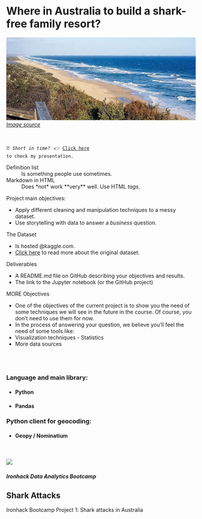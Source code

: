 # Where in Australia to build a shark-free family resort?

![Lake Tyers Beach](https://github.com/fealt/shark-attacks-australia/blob/main/images/lake_tyers_beach.jpg)
<br>
<i>[Image source](https://unsplash.com/s/photos/lake-tyers-beach-vic%2C-australia?utm_source=unsplash&utm_medium=referral&utm_content=creditCopyText)</i>

<br>

<code>⏰ <i>Short in time?</i></code> <code> 👉 [Click here](https://fealt.github.io/shark-attacks-australia/) to check my presentation.</b></code>

<dl>
   <dt>Definition list</dt>
   <dd>Is something people use sometimes.</dd>
   
   <dt>Markdown in HTML</dt>
   <dd>Does *not* work **very** well. Use HTML <em>tags</em>.</dd>
</dl>


Project main objectives:

- Apply different cleaning and manipulation techniques to a messy dataset.
- Use storytelling with data to answer a <i>business</i> question.

The Dataset

- Is hosted @kaggle.com.
- [Click here](https://www.sharkattackfile.net/) to read more about the original dataset.

 Deliverables
- A README.md file on GitHub describing your objectives and results.
- The link to the Jupyter notebook (or the GitHub project)

 MORE Objectives
- One of the objectives of the current project is to show you the need of some techniques we will see in the future in the course. Of course, you don’t need to use them for now.
- In the process of answering your question, we believe you’ll feel the need of some tools like:
- Visualization techniques - Statistics
- More data sources

<br>
<br>

### Language and main library:

- #### Python
- #### Pandas

### Python client for geocoding:

- #### Geopy / Nominatium

<br>
<br>

<img src="https://bit.ly/2VnXWr2" width="60">

##### *Ironhack Data Analytics Bootcamp*

## Shark Attacks
Ironhack Bootcamp Project 1: Shark attacks in Australia

<br>
<br>
